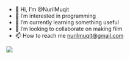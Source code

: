 - 👋 Hi, I’m @NurilMuqit
- 👀 I’m interested in programming
- 🌱 I’m currently learning something useful
- 💞️ I’m looking to collaborate on making film
- 📫 How to reach me nurilmuqit@gmail.com

<img src="https://media.tenor.com/kab78u12oVUAAAAC/cameraman-director.gif">
<!---
NurilMuqit/NurilMuqit is a ✨ special ✨ repository because its `README.md` (this file) appears on your GitHub profile.
You can click the Preview link to take a look at your changes.
--->

